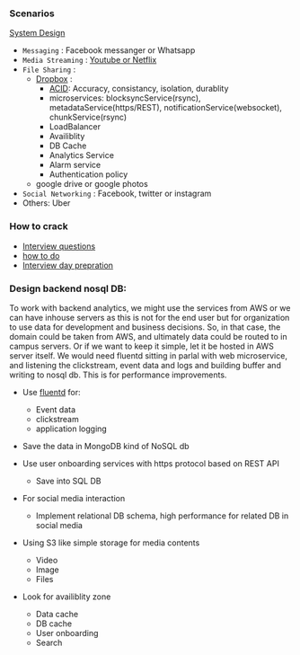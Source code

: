 ### Scenarios

[System Design](https://medium.com/@systemdesign)
* ```Messaging``` : Facebook messanger or Whatsapp
* ```Media Streaming``` : [Youtube or Netflix](https://medium.com/double-pointer/system-design-interview-video-streaming-service-e-g-netflix-or-youtube-design-adc2402e54a1)
* ```File Sharing``` :
  * [Dropbox](https://www.youtube.com/watch?v=PE4gwstWhmc) :
      * [ACID](https://www.ibm.com/docs/en/cics-ts/5.4?topic=processing-acid-properties-transactions): Accuracy, consistancy, isolation, durablity
      * microservices: blocksyncService(rsync), metadataService(https/REST), notificationService(websocket), chunkService(rsync)
      * LoadBalancer
      * Availiblity
      * DB Cache
      * Analytics Service
      * Alarm service
      * Authentication policy
  * google drive or google photos
* ```Social Networking``` : Facebook, twitter or instagram
* Others: Uber

### How to crack
* [Interview questions](https://www.geeksforgeeks.org/top-10-system-design-interview-questions-and-answers/)
* [how to do](https://www.geeksforgeeks.org/how-to-crack-system-design-round-in-interviews/?ref=lbp)
* [Interview day prepration](https://www.geeksforgeeks.org/5-common-system-design-concepts-for-interview-preparation/?ref=lbp)

### Design backend nosql DB:
To work with backend analytics, we might use the services from AWS or we can have inhouse servers as this is not for the end user but for organization to use data for development and business decisions. So, in that case, the domain could be taken from AWS, and ultimately data could be routed to in campus servers. Or if we want to keep it simple, let it be hosted in AWS server itself. We would need fluentd sitting in parlal with web microservice, and listening the clickstream, event data and logs and building buffer and writing to nosql db. This is for performance improvements.    

* Use [fluentd](https://stackoverflow.com/a/13428282/6146338) for:
  * Event data
  * clickstream
  * application logging
* Save the data in MongoDB kind of NoSQL db
* Use user onboarding services with https protocol based on REST API
  * Save into SQL DB

* For social media interaction
  * Implement relational DB schema, high performance for related DB in social media
* Using S3 like simple storage for media contents
  * Video
  * Image
  * Files
* Look for availiblity zone
  * Data cache
  * DB cache
  * User onboarding
  * Search
